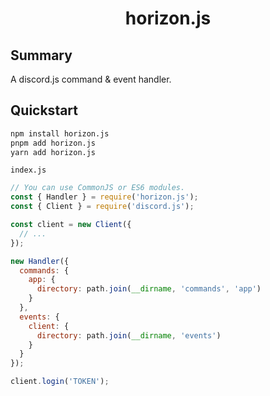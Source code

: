 <div align="center">
  <h1>horizon.js</h1>
</div>

## Summary

A discord.js command & event handler.

## Quickstart

```sh
npm install horizon.js
pnpm add horizon.js
yarn add horizon.js
```

`index.js`

```js
// You can use CommonJS or ES6 modules.
const { Handler } = require('horizon.js');
const { Client } = require('discord.js');

const client = new Client({
  // ...
});

new Handler({
  commands: {
    app: {
      directory: path.join(__dirname, 'commands', 'app')
    }
  },
  events: {
    client: {
      directory: path.join(__dirname, 'events')
    }
  }
});

client.login('TOKEN');
```
